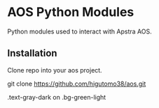 # **AOS Python Modules**

Python modules used to interact with Apstra AOS.

## **Installation**

Clone repo into your aos project.

git clone https://github.com/higutomo38/aos.git

<div class="bg-green-light mb-2">
  .text-gray-dark on .bg-green-light
</div>




